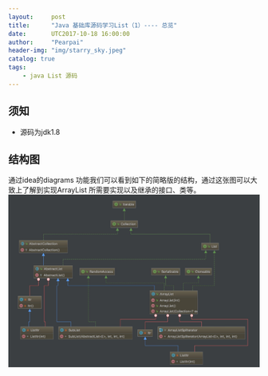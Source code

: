 ```yaml
---
layout:     post
title:      "Java 基础库源码学习List（1）---- 总览"
date:       UTC2017-10-18 16:00:00
author:     "Pearpai"
header-img: "img/starry_sky.jpeg"
catalog: true
tags:
    - java List 源码
---
```

## 须知
- 源码为jdk1.8

## 结构图
通过idea的diagrams 功能我们可以看到如下的简略版的结构，通过这张图可以大致上了解到实现ArrayList
所需要实现以及继承的接口、类等。
![ArrayList结构图](/img/blog/arrayList.png)
